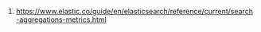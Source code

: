 


1. https://www.elastic.co/guide/en/elasticsearch/reference/current/search-aggregations-metrics.html